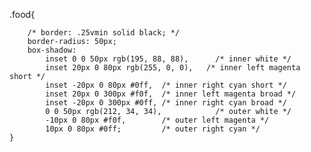 
.food{

        /* border: .25vmin solid black; */
        border-radius: 50px;
        box-shadow:
            inset 0 0 50px rgb(195, 88, 88),      /* inner white */
            inset 20px 0 80px rgb(255, 0, 0),   /* inner left magenta short */
            inset -20px 0 80px #0ff,  /* inner right cyan short */
            inset 20px 0 300px #f0f,  /* inner left magenta broad */
            inset -20px 0 300px #0ff, /* inner right cyan broad */
            0 0 50px rgb(212, 34, 34),            /* outer white */
            -10px 0 80px #f0f,        /* outer left magenta */
            10px 0 80px #0ff;         /* outer right cyan */
    }